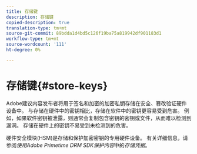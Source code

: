 ```yaml
---
title: 存储键
description: 存储键
copied-description: true
translation-type: tm+mt
source-git-commit: 89bdda1d4bd5c126f19ba75a819942df901183d1
workflow-type: tm+mt
source-wordcount: '111'
ht-degree: 0%

---
```



# 存储键{#store-keys}

Adobe建议内容发布者将用于签名和加密的加密私钥存储在安全、篡改验证硬件设备中。 与存储在硬件中的密钥相比，存储在软件中的密钥更容易受到危害。 例如，如果软件密钥被泄露，则通常会复制包含密钥的密钥或文件，从而难以检测到漏洞。 存储在硬件上的密钥不易受到未检测到的危害。

硬件安全模块(HSM)是存储和保护加密密钥的专用硬件设备。 有关详细信息，请参阅&#x200B;*使用Adobe Primetime DRM SDK保护内容*&#x200B;中的&#x200B;*存储凭据*。
